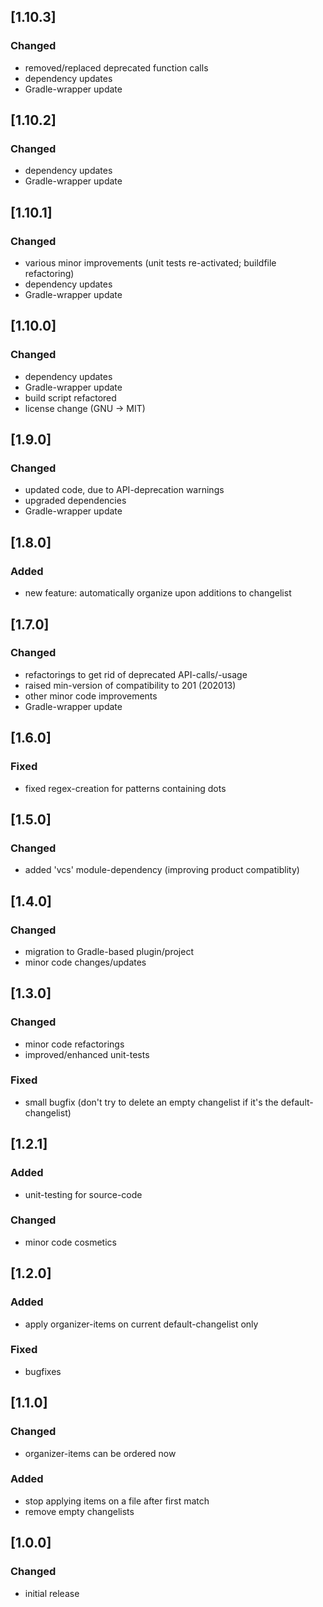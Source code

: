 ## [1.10.3]

### Changed
- removed/replaced deprecated function calls 
- dependency updates
- Gradle-wrapper update

## [1.10.2]

### Changed
- dependency updates
- Gradle-wrapper update

## [1.10.1]

### Changed
- various minor improvements (unit tests re-activated; buildfile refactoring)
- dependency updates
- Gradle-wrapper update

## [1.10.0]

### Changed
- dependency updates
- Gradle-wrapper update
- build script refactored
- license change (GNU -> MIT)

## [1.9.0]

### Changed
- updated code, due to API-deprecation warnings
- upgraded dependencies
- Gradle-wrapper update

## [1.8.0]

### Added
- new feature: automatically organize upon additions to changelist

## [1.7.0]

### Changed
- refactorings to get rid of deprecated API-calls/-usage
- raised min-version of compatibility to 201 (202013)
- other minor code improvements
- Gradle-wrapper update

## [1.6.0]

### Fixed
- fixed regex-creation for patterns containing dots

## [1.5.0]

### Changed
- added 'vcs' module-dependency (improving product compatiblity)

## [1.4.0]

### Changed
- migration to Gradle-based plugin/project
- minor code changes/updates

## [1.3.0]

### Changed
- minor code refactorings
- improved/enhanced unit-tests

### Fixed
- small bugfix (don't try to delete an empty changelist if it's the default-changelist)

## [1.2.1]

### Added
- unit-testing for source-code

### Changed
- minor code cosmetics

## [1.2.0]

### Added
* apply organizer-items on current default-changelist only

### Fixed
* bugfixes

## [1.1.0]

### Changed
- organizer-items can be ordered now

### Added
- stop applying items on a file after first match
- remove empty changelists

## [1.0.0]

### Changed
- initial release
